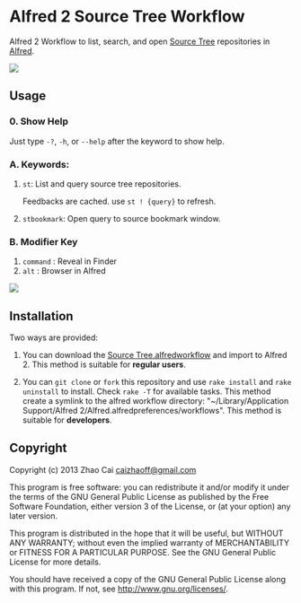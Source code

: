# Alfred 2 Source Tree Workflow

Alfred 2 Workflow to list, search, and open [Source Tree](http://www.sourcetreeapp.com/ "SourceTree") repositories in [Alfred](http://www.alfredapp.com/ "Alfred App - Productivity App for Mac OS X").

![](https://raw.github.com/zhaocai/alfred2-sourcetree-workflow/master/screenshots/workflow.png)

## Usage

### 0. Show Help 

Just type `-?`, `-h`, or `--help` after the keyword to show help.


### A. Keywords:

1. `st`: List and query source tree repositories.

    Feedbacks are cached. use `st ! {query}` to refresh.

2. `stbookmark`: Open query to source bookmark window.


### B. Modifier Key

1. `command` : Reveal in Finder
1. `alt` : Browser in Alfred


![](https://raw.github.com/zhaocai/alfred2-sourcetree-workflow/master/screenshots/query.png)

## Installation

Two ways are provided:

1. You can download the [Source Tree.alfredworkflow](https://github.com/zhaocai/alfred2-sourcetree-workflow/raw/master/Source%20Tree.alfredworkflow) and import to Alfred 2. This method is suitable for **regular users**.

2. You can `git clone` or `fork` this repository and use `rake install` and `rake uninstall` to install. Check `rake -T` for available tasks.
This method create a symlink to the alfred workflow directory: "~/Library/Application Support/Alfred 2/Alfred.alfredpreferences/workflows". This method is suitable for **developers**.


## Copyright

Copyright (c) 2013 Zhao Cai <caizhaoff@gmail.com>

This program is free software: you can redistribute it and/or modify it under
the terms of the GNU General Public License as published by the Free Software
Foundation, either version 3 of the License, or (at your option)
any later version.

This program is distributed in the hope that it will be useful, but WITHOUT
ANY WARRANTY; without even the implied warranty of MERCHANTABILITY or FITNESS
FOR A PARTICULAR PURPOSE. See the GNU General Public License for more details.

You should have received a copy of the GNU General Public License along with
this program. If not, see <http://www.gnu.org/licenses/>.


